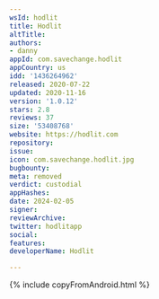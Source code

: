 ```yaml
---
wsId: hodlit
title: Hodlit
altTitle: 
authors:
- danny
appId: com.savechange.hodlit
appCountry: us
idd: '1436264962'
released: 2020-07-22
updated: 2020-11-16
version: '1.0.12'
stars: 2.8
reviews: 37
size: '53408768'
website: https://hodlit.com
repository: 
issue: 
icon: com.savechange.hodlit.jpg
bugbounty: 
meta: removed
verdict: custodial
appHashes: 
date: 2024-02-05
signer: 
reviewArchive: 
twitter: hodlitapp
social: 
features: 
developerName: Hodlit

---
```


{% include copyFromAndroid.html %}